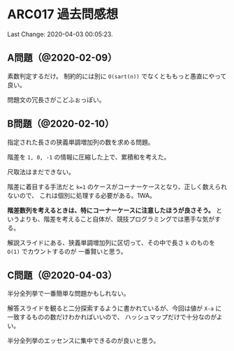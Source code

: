 # ARC017 過去問感想

Last Change: 2020-04-03 00:05:23.

## A問題（@2020-02-09）

素数判定するだけ。
制約的には別に `O(sart(n))` でなくとももっと愚直にやって良い。

問題文の冗長さがこどふぉっぽい。

## B問題（@2020-02-10）

指定された長さの狭義単調増加列の数を求める問題。

階差を `1, 0, -1` の情報に圧縮した上で、累積和を考えた。

尺取法はまだできない。

階差に着目する手法だと `k=1` のケースがコーナーケースとなり、正しく数えられないので、
これは個別に処理する必要がある。1WA。

**階差数列を考えるときは、特にコーナーケースに注意したほうが良さそう。**
というよりも、階差を考えること自体が、競技プログラミングでは悪手な気がする。

解説スライドにある、狭義単調増加列に区切って、その中で長さ `k` のものを `O(1)` でカウントするのが
一番賢いと思う。

## C問題（@2020-04-03）

半分全列挙で一番簡単な問題かもしれない。

解答スライドを観ると二分探索するように書かれているが、今回は値が `X-a` に一致するものの数だけわかればいいので、
ハッシュマップだけで十分なのがよい。

半分全列挙のエッセンスに集中できるのが良いと思う。


